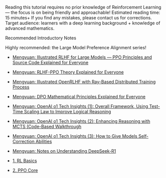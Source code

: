 Reading this tutorial requires no prior knowledge of Reinforcement Learning — the focus is on being friendly and approachable!
Estimated reading time: 15 minutes+
If you find any mistakes, please contact us for corrections.
Target audience: learners with a deep learning background + knowledge of advanced mathematics.

Recommended Introductory Notes

Highly recommended: the Large Model Preference Alignment series!

- [Mengyuan: Illustrated RLHF for Large Models — PPO Principles and Source Code Explained for Everyone](https://zhuanlan.zhihu.com/p/677607581)
- [Mengyuan: RLHF-PPO Theory Explained for Everyone](https://zhuanlan.zhihu.com/p/7461863937)
- [Mengyuan: Illustrated OpenRLHF with Ray-Based Distributed Training Process](https://zhuanlan.zhihu.com/p/12871616401)
- [Mengyuan: DPO Mathematical Principles Explained for Everyone](https://zhuanlan.zhihu.com/p/721073733)
- [Mengyuan: OpenAI o1 Tech Insights (1): Overall Framework, Using Test-Time Scaling Law to Improve Logical Reasoning](https://zhuanlan.zhihu.com/p/773907223)
- [Mengyuan: OpenAI o1 Tech Insights (2): Enhancing Reasoning with MCTS (Code-Based Walkthrough](https://zhuanlan.zhihu.com/p/864190605)
- [Mengyuan: OpenAI o1 Tech Insights (3): How to Give Models Self-Correction Abilities](https://zhuanlan.zhihu.com/p/905620136)
- [Mengyuan: Notes on Understanding DeepSeek-R1](https://zhuanlan.zhihu.com/p/19843230707)

- [1. RL Basics](01_RLBasics.html)
- [2. PPO Core](02_PPOTheory.html)
